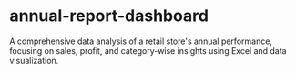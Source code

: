 # annual-report-dashboard
A comprehensive data analysis of a retail store's annual performance, focusing on sales, profit, and category-wise insights using Excel and data visualization.
